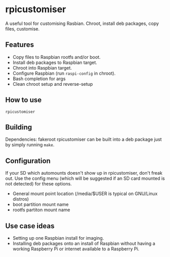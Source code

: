 # rpicustomiser
A useful tool for customising Rasbian. Chroot, install deb packages, copy files, customise.

## Features
- Copy files to Raspbian rootfs and/or boot.
- Install deb packages to Raspbian target.
- Chroot into Raspbian target.
- Configure Raspbian (run `raspi-config` in chroot).
- Bash completion for args
- Clean chroot setup and reverse-setup

## How to use
`rpicustomiser`

## Building
Dependencies: fakeroot
rpicustomiser can be built into a deb package just by simply running `make`.

## Configuration
If your SD which automounts doesn't show up in rpicustomiser, don't freak out.
Use the config menu (which will be suggested if an SD card mounted is not detected) for these options.
- General mount point location (/media/$USER is typical on GNU/Linux distros)
- boot partition mount name
- rootfs partiton mount name

## Use case ideas
- Setting up one Raspbian install for imaging.
- Installing deb packages onto an install of Raspbian without having a working Raspberry Pi or internet available to a Raspberry Pi.
